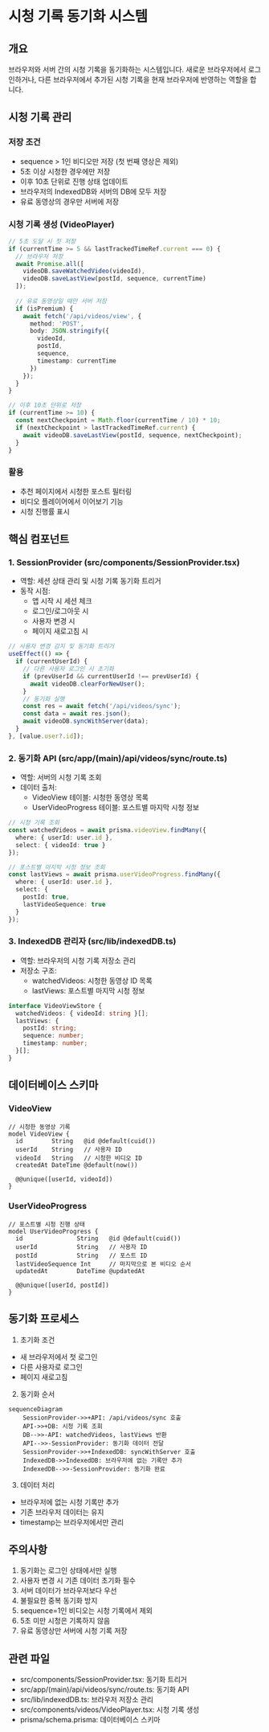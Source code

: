 # 시청 기록 동기화 시스템

## 개요
브라우저와 서버 간의 시청 기록을 동기화하는 시스템입니다. 새로운 브라우저에서 로그인하거나, 다른 브라우저에서 추가된 시청 기록을 현재 브라우저에 반영하는 역할을 합니다.

## 시청 기록 관리

### 저장 조건
- sequence > 1인 비디오만 저장 (첫 번째 영상은 제외)
- 5초 이상 시청한 경우에만 저장
- 이후 10초 단위로 진행 상태 업데이트
- 브라우저의 IndexedDB와 서버의 DB에 모두 저장
- 유료 동영상의 경우만 서버에 저장

### 시청 기록 생성 (VideoPlayer)
```typescript
// 5초 도달 시 첫 저장
if (currentTime >= 5 && lastTrackedTimeRef.current === 0) {
  // 브라우저 저장
  await Promise.all([
    videoDB.saveWatchedVideo(videoId),
    videoDB.saveLastView(postId, sequence, currentTime)
  ]);
  
  // 유료 동영상일 때만 서버 저장
  if (isPremium) {
    await fetch('/api/videos/view', {
      method: 'POST',
      body: JSON.stringify({
        videoId,
        postId,
        sequence,
        timestamp: currentTime
      })
    });
  }
}

// 이후 10초 단위로 저장
if (currentTime >= 10) {
  const nextCheckpoint = Math.floor(currentTime / 10) * 10;
  if (nextCheckpoint > lastTrackedTimeRef.current) {
    await videoDB.saveLastView(postId, sequence, nextCheckpoint);
  }
}
```

### 활용
- 추천 페이지에서 시청한 포스트 필터링
- 비디오 플레이어에서 이어보기 기능
- 시청 진행률 표시

## 핵심 컴포넌트

### 1. SessionProvider (src/components/SessionProvider.tsx)
- 역할: 세션 상태 관리 및 시청 기록 동기화 트리거
- 동작 시점:
  - 앱 시작 시 세션 체크
  - 로그인/로그아웃 시
  - 사용자 변경 시
  - 페이지 새로고침 시

```typescript
// 사용자 변경 감지 및 동기화 트리거
useEffect(() => {
  if (currentUserId) {
    // 다른 사용자 로그인 시 초기화
    if (prevUserId && currentUserId !== prevUserId) {
      await videoDB.clearForNewUser();
    }
    // 동기화 실행
    const res = await fetch('/api/videos/sync');
    const data = await res.json();
    await videoDB.syncWithServer(data);
  }
}, [value.user?.id]);
```

### 2. 동기화 API (src/app/(main)/api/videos/sync/route.ts)
- 역할: 서버의 시청 기록 조회
- 데이터 출처: 
  - VideoView 테이블: 시청한 동영상 목록
  - UserVideoProgress 테이블: 포스트별 마지막 시청 정보

```typescript
// 시청 기록 조회
const watchedVideos = await prisma.videoView.findMany({
  where: { userId: user.id },
  select: { videoId: true }
});

// 포스트별 마지막 시청 정보 조회
const lastViews = await prisma.userVideoProgress.findMany({
  where: { userId: user.id },
  select: {
    postId: true,
    lastVideoSequence: true
  }
});
```

### 3. IndexedDB 관리자 (src/lib/indexedDB.ts)
- 역할: 브라우저의 시청 기록 저장소 관리
- 저장소 구조:
  - watchedVideos: 시청한 동영상 ID 목록
  - lastViews: 포스트별 마지막 시청 정보

```typescript
interface VideoViewStore {
  watchedVideos: { videoId: string }[];
  lastViews: {
    postId: string;
    sequence: number;
    timestamp: number;
  }[];
}
```

## 데이터베이스 스키마

### VideoView
```prisma
// 시청한 동영상 기록
model VideoView {
  id        String   @id @default(cuid())
  userId    String   // 사용자 ID
  videoId   String   // 시청한 비디오 ID
  createdAt DateTime @default(now())

  @@unique([userId, videoId])
}
```

### UserVideoProgress
```prisma
// 포스트별 시청 진행 상태
model UserVideoProgress {
  id               String   @id @default(cuid())
  userId           String   // 사용자 ID
  postId           String   // 포스트 ID
  lastVideoSequence Int     // 마지막으로 본 비디오 순서
  updatedAt        DateTime @updatedAt

  @@unique([userId, postId])
}
```

## 동기화 프로세스

1. 초기화 조건
- 새 브라우저에서 첫 로그인
- 다른 사용자로 로그인
- 페이지 새로고침

2. 동기화 순서
```mermaid
sequenceDiagram
    SessionProvider->>+API: /api/videos/sync 호출
    API->>+DB: 시청 기록 조회
    DB-->>-API: watchedVideos, lastViews 반환
    API-->>-SessionProvider: 동기화 데이터 전달
    SessionProvider->>+IndexedDB: syncWithServer 호출
    IndexedDB->>IndexedDB: 브라우저에 없는 기록만 추가
    IndexedDB-->>-SessionProvider: 동기화 완료
```

3. 데이터 처리
- 브라우저에 없는 시청 기록만 추가
- 기존 브라우저 데이터는 유지
- timestamp는 브라우저에서만 관리

## 주의사항
1. 동기화는 로그인 상태에서만 실행
2. 사용자 변경 시 기존 데이터 초기화 필수
3. 서버 데이터가 브라우저보다 우선
4. 불필요한 중복 동기화 방지
5. sequence=1인 비디오는 시청 기록에서 제외
6. 5초 미만 시청은 기록하지 않음
7. 유료 동영상만 서버에 시청 기록 저장

## 관련 파일
- src/components/SessionProvider.tsx: 동기화 트리거
- src/app/(main)/api/videos/sync/route.ts: 동기화 API
- src/lib/indexedDB.ts: 브라우저 저장소 관리
- src/components/videos/VideoPlayer.tsx: 시청 기록 생성
- prisma/schema.prisma: 데이터베이스 스키마
